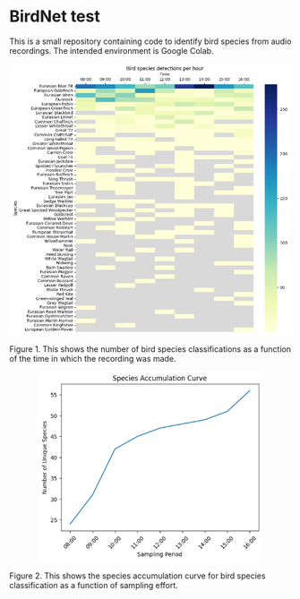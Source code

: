 # BirdNet test

This is a small repository containing code to identify bird species from audio recordings.  The intended environment is Google Colab.


<center><img src="img/birb1.png" alt="Figure 1" width="500"/></center>

Figure 1. This shows the number of bird species classifications as a function of the time in which the recording was made.

<center><img src="img/birb2.png" alt="Figure 2" width="400"/></center>

Figure 2. This shows the species accumulation curve for bird species classification as a function of sampling effort.
